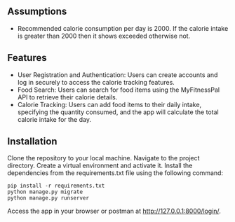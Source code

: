 ## Assumptions
- Recommended calorie consumption per day is 2000. If the calorie intake is greater than 2000 then it shows exceeded otherwise not.

## Features
- User Registration and Authentication: Users can create accounts and log in securely to access the calorie tracking features.
- Food Search: Users can search for food items using the MyFitnessPal API to retrieve their calorie details.
- Calorie Tracking: Users can add food items to their daily intake, specifying the quantity consumed, and the app will calculate the total calorie intake for the day.

## Installation
Clone the repository to your local machine.
Navigate to the project directory.
Create a virtual environment and activate it.
Install the dependencies from the requirements.txt file using the following command:

```
pip install -r requirements.txt
python manage.py migrate
python manage.py runserver
```

Access the app in your browser or postman at http://127.0.0.1:8000/login/.


